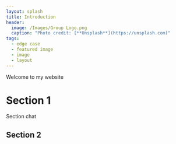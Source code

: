 ```yaml
---
layout: splash
title: Introduction
header:
  image: /Images/Group Logo.png
  caption: "Photo credit: [**Unsplash**](https://unsplash.com)"
tags:
  - edge case
  - featured image
  - image
  - layout
---
```


Welcome to my website

# Section 1

Section chat

## Section 2
